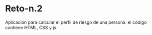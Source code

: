# Reto-n.2
Aplicación para calcular el perfil de riesgo de una persona. el código contiene HTML, CSS y js
